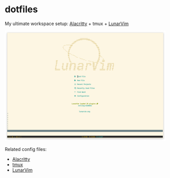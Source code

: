 # dotfiles

My ultimate workspace setup: [Alacritty](https://github.com/alacritty/alacritty) + tmux + [LunarVim](https://github.com/LunarVim/LunarVim)

![./screenshot.png](./screenshot.png)

Related config files:

- [Alacritty](./.alacritty.yml)
- [tmux](./.tmux.conf)
- [LunarVim](./config.lua)

